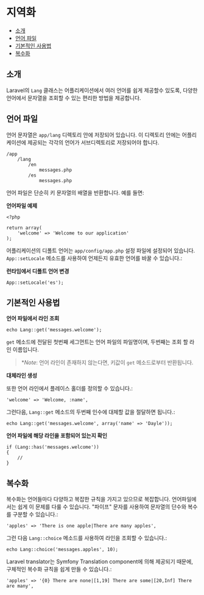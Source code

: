 # 지역화

- [소개](#introduction)
- [언어 파일](#language-files)
- [기본적인 사용법](#basic-usage)
- [복수화](#pluralization)

<a name="introduction"></a>
## 소개

Laravel의 `Lang` 클래스는 어플리케이션에서 여러 언어를 쉽게 제공할수 있도록, 다양한 언어에서 문자열을 조회할 수 있는 편리한 방법을 제공합니다.

<a name="language-files"></a>
## 언어 파일

언어 문자열은 `app/lang` 디렉토리 안에 저장되어 있습니다. 이 디렉토리 안에는 어플리케이션에 제공되는 각각의 언어가 서브디렉토리로 저장되어야 합니다.

    /app
  		/lang
  			/en
  				messages.php
  			/es
  				messages.php

언어 파일은 단순히 키 문자열의 배열을 반환합니다. 예를 들면:

**언어파일 예제**

	<?php

	return array(
		'welcome' => 'Welcome to our application'
	);

어플리케이션의 디폴트 언어는 `app/config/app.php` 설정 파일에 설정되어 있습니다. `App::setLocale` 메소드를 사용하여 언제든지 유효한 언어를 바꿀 수 있습니다.:

**런타임에서 디폴트 언어 변경**

	App::setLocale('es');

<a name="basic-usage"></a>
## 기본적인 사용법

**언어 파일에서 라인 조회**

	echo Lang::get('messages.welcome');

`get` 메소드에 전달된 첫번째 세그먼트는 언어 파일의 파일명이며, 두번째는 조회 할 라인 이름입니다.

> **Note*: 언어 라인이 존재하지 않는다면, 키값이 `get` 메소드로부터 반환됩니다.

**대체라인 생성**

또한 언어 라인에서 플레이스 홀더를 정의할 수 있습니다.:

	'welcome' => 'Welcome, :name',

그런다음, `Lang::get` 메소드의 두번째 인수에 대체할 값을 절달하면 됩니다.:

	echo Lang::get('messages.welcome', array('name' => 'Dayle'));

**언어 파일에 해당 라인을 포함되어 있는지 확인**

	if (Lang::has('messages.welcome'))
	{
		//
	}

<a name="pluralization"></a>
## 복수화

복수화는 언어들마다 다양하고 복잡한 규칙을 가지고 있으므로 복잡합니다. 언어파일에서는 쉽게 이 문제를 다룰 수 있습니다. "파이프" 문자를 사용하여 문자열의 단수와 복수를 구분할 수 있습니다.:

	'apples' => 'There is one apple|There are many apples',

그런 다음 `Lang::choice` 메소드를 사용하여 라인을 조회할 수 있습니다.:

	echo Lang::choice('messages.apples', 10);

Laravel translator는 Symfony Translation component에 의해 제공되기 때문에, 구체적인 복수화 규칙을 쉽게 만들 수 있습니다.:

	'apples' => '{0} There are none|[1,19] There are some|[20,Inf] There are many',
